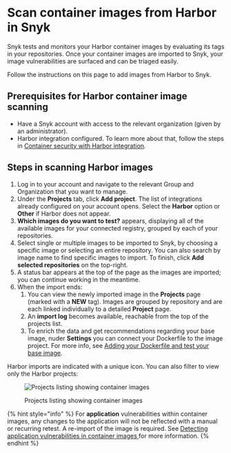 # Scan container images from Harbor in Snyk

Snyk tests and monitors your Harbor container images by evaluating its tags in your repositories. Once your container images are imported to Snyk, your image vulnerabilities are surfaced and can be triaged easily.

Follow the instructions on this page to add images from Harbor to Snyk.

## **Prerequisites for Harbor container image scanning**

* Have a Snyk account with access to the relevant organization (given by an administrator).
* Harbor integration configured. To learn more about that, follow the steps in [Container security with Harbor integration](https://docs.snyk.io/snyk-container/image-scanning-library/harbor-image-scanning/container-security-with-harbor-integration).

## **Steps in scanning Harbor images**

1. Log in to your account and navigate to the relevant Group and Organization that you want to manage.
2. Under the **Projects** tab, click **Add project**. The list of integrations already configured on your account opens. Select the **Harbor** option or **Other** if Harbor does not appear.
3. **Which images do you want to test?** appears, displaying all of the available images for your connected registry, grouped by each of your repositories.
4. Select single or multiple images to be imported to Snyk, by choosing a specific image or selecting an entire repository. You can also search by image name to find specific images to import. To finish, click **Add selected repositories** on the top-right.
5. A status bar appears at the top of the page as the images are imported; you can continue working in the meantime.
6. When the import ends:
   1. You can view the newly imported image in the **Projects** page (marked with a **NEW** tag). Images are grouped by repository and are each linked individually to a detailed **Project** page.
   2. An **import log** becomes available, reachable from the top of the projects list.
   3. To enrich the data and get recommendations regarding your base image, nuder **Settings** you can connect your Dockerfile to the image project. For more info, see [Adding your Dockerfile and test your base image](../../scan-your-dockerfile/adding-your-dockerfile-and-testing-your-base-image.md).

Harbor imports are indicated with a unique icon. You can also filter to view only the Harbor projects:

<figure><img src="../../../.gitbook/assets/mceclip1-9-.png" alt="Projects listing showing container images"><figcaption><p>Projects listing showing container images</p></figcaption></figure>

{% hint style="info" %}
For **application** vulnerabilities within container images, any changes to the application will not be reflected with a manual or recurring retest. A re-import of the image is required. See [Detecting application vulnerabilities in container images ](../../using-snyk-container/detecting-application-vulnerabilities-in-container-images.md)for more information.
{% endhint %}
